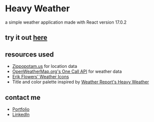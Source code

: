 # Heavy Weather
a simple weather application made with React version 17.0.2
## try it out [here](https://thomascvieira.github.io/heavy-weather/)
## resources used
* [Zippopotam.us](https://www.zippopotam.us/) for location data
* [OpenWeatherMap.org's One Call API](https://openweathermap.org/api/one-call-api) for weather data
* [Erik Flowers' Weather Icons](https://erikflowers.github.io/weather-icons/)
* Title and color palette inspired by [Weather Report's Heavy Weather](https://open.spotify.com/album/2M9F2yYsUvqiBPwUGeNvn1)
## contact me
* [Portfolio](https://thomascvieira.com/)
* [LinkedIn](https://www.linkedin.com/in/thomascvieira/)
